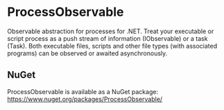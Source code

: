 # ProcessObservable

Observable abstraction for processes for .NET. Treat your executable or script process as a push 
stream of information (IObservable<ProcessSignal>) or a task (Task<ProcessCompletion>). Both
executable files, scripts and other file types (with associated programs) can be observed or 
awaited asynchronously.

## NuGet

ProcessObservable is available as a NuGet package:
https://www.nuget.org/packages/ProcessObservable/
